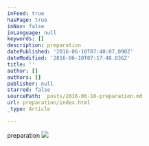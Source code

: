 ```yaml
---
inFeed: true
hasPage: true
inNav: false
inLanguage: null
keywords: []
description: preparation
datePublished: '2016-06-10T07:40:07.090Z'
dateModified: '2016-06-10T07:17:48.836Z'
title: ''
author: []
authors: []
publisher: null
starred: false
sourcePath: _posts/2016-06-10-preparation.md
url: preparation/index.html
_type: Article

---
```

preparation
![](https://the-grid-user-content.s3-us-west-2.amazonaws.com/c658d01a-9072-4266-9a77-a4404dffe169.jpg)